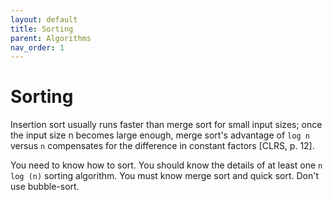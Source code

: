 ```yaml
---
layout: default
title: Sorting
parent: Algorithms
nav_order: 1
---
```


# Sorting

<!-- ## The sorting problem -->

<!-- Focus: Understand the divide-and-conquer approach and time complexity -->

Insertion sort usually runs faster than merge sort for small input sizes; once the input size n becomes large enough, merge sort's advantage of `log n` versus `n` compensates for the difference in constant factors [CLRS, p. 12].

You need to know how to sort. You should know the details of at least one `n log (n)` sorting algorithm. You must know merge sort and quick sort. Don't use bubble-sort.
